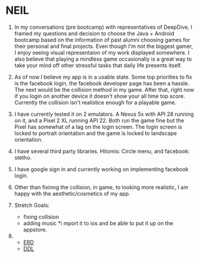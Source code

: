 # NEIL
1. In my conversations (pre bootcamp) with representatives of DeepDive, I framed my questions and decision to choose the 
Java + Android bootcamp based on the information of past alumni choosing games for their personal and final projects. Even though
I'm not the biggest gamer, I enjoy seeing visual representaion of my work displayed somewhere. I also believe that playing a 
mindless game occasionally is a great way to take your mind off other stressful tasks that daily life presents itself.

2. As of now I believe my app is in a usable state. Some top priorities to fix is the facebook login, the facebook developer 
page has been a hassle. The next would be the collision method in my game. After that, right now if you login on another device 
it doesn't show your all time top score. Currently the collision isn't realistice enough for a playable game.

3. I have currently tested it on 2 emulators. A Nexus 5x with API 28 running on it, and a Pixel 2 XL running API 22. Both run
the game fine but the Pixel has somewhat of a lag on the login screen. The login screen is locked to portrait orientation and the
game is locked to landscape orientation.

4. I have several third party libraries. Hitomis: Circle menu, and facebook: stetho.

5. I have google sign in and currently working on implementing facebook login.

6. Other than fixinng the collision, in game, to looking more realistic, I am happy with the aesthetic/cosmetics of my app.

7. Stretch Goals: 
    * fixing collision
    * adding music
    *i mport it to ios and be able to put it up on the appstore. 
    
8. * [ERD](https://github.com/samz0la/NEIL/blob/master/NEIL_wireframe.pdf)
   * [DDL](docs/ddl.sql)
